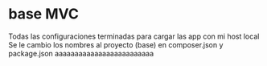 # base MVC
Todas las configuraciones terminadas para cargar las app con mi host local 
Se le cambio los nombres al proyecto (base) en composer.json y package.json
aaaaaaaaaaaaaaaaaaaaaaaaa